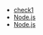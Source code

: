 - [check1](http://localhost:4200/posts/test)
- [Node.js](https://nodejs.org/)
- [Node.js](https://nodejs.org/)